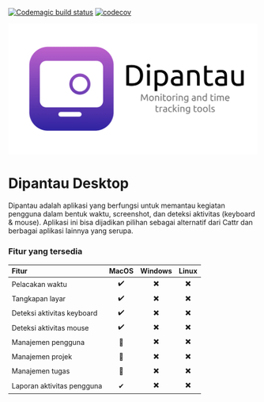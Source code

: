 [![Codemagic build status](https://api.codemagic.io/apps/64b241274b3368c037e97308/64b241274b3368c037e97307/status_badge.svg)](https://codemagic.io/apps/64b241274b3368c037e97308/64b241274b3368c037e97307/latest_build)
[![codecov](https://codecov.io/gh/CoderJava/dipantau-desktop/branch/main/graph/badge.svg?token=FXVPBKWT2G)](https://codecov.io/gh/CoderJava/dipantau-desktop)

![Dipantau Desktop](https://github.com/CoderJava/dipantau-desktop/blob/main/screenshot/banner.png)

# Dipantau Desktop
Dipantau adalah aplikasi yang berfungsi untuk memantau kegiatan pengguna dalam bentuk waktu, screenshot, dan deteksi aktivitas (keyboard & mouse). Aplikasi ini bisa dijadikan pilihan sebagai alternatif dari Cattr dan berbagai aplikasi lainnya yang serupa.

### Fitur yang tersedia
| Fitur                             | MacOS | Windows | Linux |
| :---                              | :---: | :-----: | :---: |
| Pelacakan waktu                   |   ✔️   |    ✖️    |   ✖️   |
| Tangkapan layar                   |   ✔️   |    ✖️    |   ✖️   |
| Deteksi aktivitas keyboard        |   ✔️   |    ✖️    |   ✖️   |
| Deteksi aktivitas mouse           |   ✔️   |    ✖️    |   ✖️   |
| Manajemen pengguna                |   🚧  |    ✖️    |   ✖️   |
| Manajemen projek                  |   🚧  |    ✖️    |   ✖️   |
| Manajemen tugas                   |   🚧  |    ✖️    |   ✖️   |
| Laporan aktivitas pengguna        |   ✔   |    ✖️    |   ✖️   |
